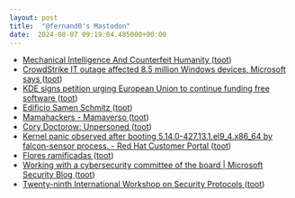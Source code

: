 ```yaml
---
layout: post
title:  "@fernand0's Mastodon"
date:  2024-08-07 09:19:04.485000+00:00
---
```

*  [Mechanical Intelligence And Counterfeit Humanity ](https://hackaday.com/2024/07/22/mechanical-intelligence-and-counterfeit-humanity) ([toot](https://mastodon.social/@fernand0/112919992368078506))
*  [CrowdStrike IT outage affected 8.5 million Windows devices, Microsoft says ](https://www.bbc.com/news/articles/cpe3zgznwjn) ([toot](https://mastodon.social/@fernand0/112919754306969427))
*  [KDE signs petition urging European Union to continue funding free software ](https://kde.org/announcements/2024_ngi_openletter) ([toot](https://mastodon.social/@fernand0/112919625209608671))
*  [Edificio Samen Schmitz ](https://www.flickr.com/photos/fernand0/53894033457) ([toot](https://mastodon.social/@fernand0/112919565706836179))
*  [Mamahackers - Mamaverso ](https://mamaverso.com/mamahackers) ([toot](https://mastodon.social/@fernand0/112918893501320619))
*  [Cory Doctorow: Unpersoned ](https://locusmag.com/2024/07/cory-doctorow-unpersoned) ([toot](https://mastodon.social/@fernand0/112918089479464526))
*  [Kernel panic observed after booting 5.14.0-427.13.1.el9_4.x86_64 by falcon-sensor process. - Red Hat Customer Portal ](https://access.redhat.com/solutions/706808) ([toot](https://mastodon.social/@fernand0/112916520004536472))
*  [Flores ramificadas ](https://avecesunafoto.wordpress.com/2024/08/05/flores-ramificadas) ([toot](https://mastodon.social/@fernand0/112916316155183198))
*  [Working with a cybersecurity committee of the board \| Microsoft Security Blog ](https://www.microsoft.com/en-us/security/blog/2024/06/26/working-with-a-cybersecurity-committee-of-the-board) ([toot](https://mastodon.social/@fernand0/112916151710171796))
*  [Twenty-ninth International Workshop on Security Protocols ](https://www.cl.cam.ac.uk/events/spw/2025) ([toot](https://mastodon.social/@fernand0/112916084201321559))
